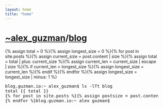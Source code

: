 ```yaml
---
layout: home
title: "home"
---
```

<div class="block">
<div class="content">
<h1 class="title"><a href="https://guzman.io">~alex_guzman</a>/<a href="{{ site.url }}">blog</a></h1>
</div>
</div>
{% assign total = 0 %}{% assign longest_size = 0 %}{% for post in site.posts %}{% assign current_size = post.content | size %}{% assign total = total | plus: current_size %}{% assign current_len = current_size | escape | size %}{% if current_len > longest_size %}{% assign longest_size = current_len %}{% endif %}{% endfor %}{% assign longest_size = longest_size | minus: 1 %}
<div class="block">
<div class="content">
<pre>
blog.guzman.io:~ alex_guzman$ ls -lTt blog
total {{ total }}
{% for post in site.posts %}{% assign postsize = post.content | size %}{% assign postsize_len = postsize | escape | size %}{% assign postdate = post.date | date: "%b %d %T %Y" %}-rw-r--r--  1 alex_guzman  users  {% if postsize_len <= longest_size %}{% for i in (postsize_len..longest_size) %}&nbsp;{% endfor %}{% endif %}{{ postsize }} {{ postdate }} <a href="{{ post.url }}">{{ post.name }}</a>
{% endfor %}blog.guzman.io:~ alex_guzman$ <blink>_</blink>
</pre>
</div>
</div>
